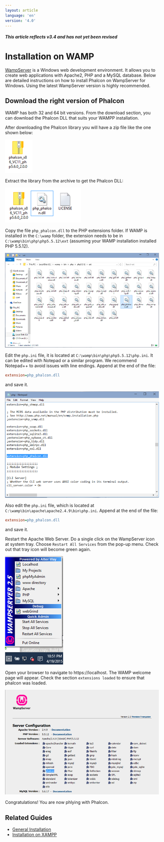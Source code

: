 ```yaml
---
layout: article
language: 'en'
version: '4.0'
---
```

<h5 class="alert alert-warning">This article reflects v3.4 and has not yet been revised</h5>

<a name='overview'></a>
# Installation on WAMP
[WampServer](https://www.wampserver.com/en/) is a Windows web development environment. It allows you to create web applications with Apache2, PHP and a MySQL database. Below are detailed instructions on how to install Phalcon on WampServer for Windows. Using the latest WampServer version is highly recommended.

<a name='phalcon'></a>
## Download the right version of Phalcon
WAMP has both 32 and 64 bit versions. From the download section, you can download the Phalcon DLL that suits your WAMPP installation.

After downloading the Phalcon library you will have a zip file like the one shown below:

![](/assets/images/content/webserver-xampp-1.png)

Extract the library from the archive to get the Phalcon DLL:

![](/assets/images/content/webserver-xampp-2.png)

Copy the file `php_phalcon.dll` to the PHP extensions folder. If WAMP is installed in the `C:\wamp` folder, the extension needs to be in `C:\wamp\bin\php\php5.5.12\ext` (assuming your WAMP installation installed PHP 5.5.12).

![](/assets/images/content/webserver-wamp-1.png)

Edit the `php.ini` file, it is located at `C:\wamp\bin\php\php5.5.12\php.ini`. It can be edited with Notepad or a similar program. We recommend Notepad++ to avoid issues with line endings. Append at the end of the file:
 
 ```ini
 extension=php_phalcon.dll
```

and save it.

![](/assets/images/content/webserver-wamp-2.png)

Also edit the `php.ini` file, which is located at `C:\wamp\bin\apache\apache2.4.9\bin\php.ini`. Append at the end of the file: 

```ini
extension=php_phalcon.dll 
```

and save it.

Restart the Apache Web Server. Do a single click on the WampServer icon at system tray. Choose `Restart All Services` from the pop-up menu. Check out that tray icon will become green again.

![](/assets/images/content/webserver-wamp-3.png)

Open your browser to navigate to https://localhost. The WAMP welcome page will appear. Check the section `extensions loaded` to ensure that phalcon was loaded.

![](/assets/images/content/webserver-wamp-4.png)

Congratulations! You are now phlying with Phalcon.

<a name='related'></a>
## Related Guides
* [General Installation](/4.0/en/installation)
* [Installation on XAMPP](/4.0/en/webserver-xampp)

